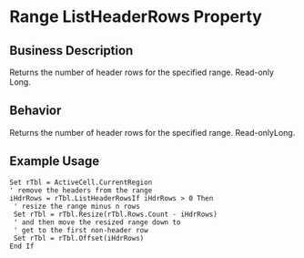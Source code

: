 # Range ListHeaderRows Property

## Business Description
Returns the number of header rows for the specified range. Read-only Long.

## Behavior
Returns the number of header rows for the specified range. Read-onlyLong.

## Example Usage
```vba
Set rTbl = ActiveCell.CurrentRegion 
' remove the headers from the range 
iHdrRows = rTbl.ListHeaderRowsIf iHdrRows > 0 Then 
 ' resize the range minus n rows 
 Set rTbl = rTbl.Resize(rTbl.Rows.Count - iHdrRows) 
 ' and then move the resized range down to 
 ' get to the first non-header row 
 Set rTbl = rTbl.Offset(iHdrRows) 
End If
```